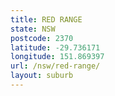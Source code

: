 ```yaml
---
title: RED RANGE
state: NSW
postcode: 2370
latitude: -29.736171
longitude: 151.869397
url: /nsw/red-range/
layout: suburb
---
```

